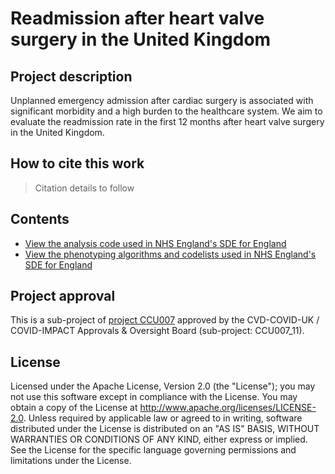 # Readmission after heart valve surgery in the United Kingdom

## Project description

Unplanned emergency admission after cardiac surgery is associated with significant morbidity and a high burden to the healthcare system. We aim to evaluate the readmission rate in the first 12 months after heart valve surgery in the United Kingdom.

## How to cite this work
> Citation details to follow

## Contents

* [View the analysis code used in NHS England's SDE for England](https://github.com/BHFDSC/CCU007_11/tree/main/code)
* [View the phenotyping algorithms and codelists used in NHS England's SDE for England](https://github.com/BHFDSC/CCU007_11/tree/main/phenotypes)

## Project approval

This is a sub-project of [project CCU007](https://github.com/BHFDSC/CCU007) approved by the CVD-COVID-UK / COVID-IMPACT Approvals & Oversight Board (sub-project: CCU007_11).

## License

Licensed under the Apache License, Version 2.0 (the "License"); you may not use this software except in compliance with the License. You may obtain a copy of the License at http://www.apache.org/licenses/LICENSE-2.0. Unless required by applicable law or agreed to in writing, software distributed under the License is distributed on an "AS IS" BASIS, WITHOUT WARRANTIES OR CONDITIONS OF ANY KIND, either express or implied. See the License for the specific language governing permissions and limitations under the License.
